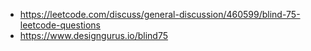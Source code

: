 - https://leetcode.com/discuss/general-discussion/460599/blind-75-leetcode-questions
- https://www.designgurus.io/blind75
